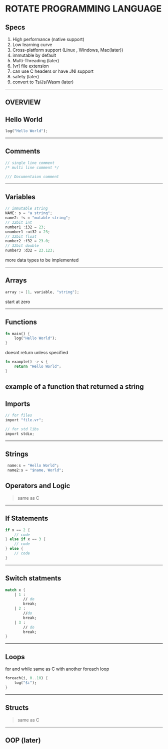 # ROTATE PROGRAMMING LANGUAGE

## Specs

1. High performance (native support)
1. Low learning curve
1. Cross-platform support (Linux , Windows, Mac(later))
1. immutable by default
1. Multi-Threading (later)
1. [vr] file extension
1. can use C headers or have JNI support
1. safety (later)
1. convert to Ts/Js/Wasm (later)




---
## OVERVIEW

## Hello World

```rust
log("Hello World");
```

---
## Comments

```rust
// single line comment
/* multi line comment */

/// Documentaion comment
```
---
## Variables

```go
// immutable string
NAME: s = "a string"; 
name2: !s = "mutable string";
// 32bit int
number1 :i32 = 23;
unumber1 :ui32 = 23;
// 32bit float 
number2 :f32 = 23.0;
// 32bit double
number3 :d32 = 23.123;
```
more data types to be implemented

---

## Arrays
```go
array := [1, variable, "string"];
```
start at zero

---

## Functions 

```rust
fn main() {
    log("Hello World");
}
```
doesnt return unless specified 
```rust
fn example() -> s {
    return "Hello World";
}
```
example of a function that returned a string
---
## Imports 
 ```c
 // for files
 import "file.vr";
 ```
 ```c
 // for std libs
 import stdio;
 ```
---
## Strings
 ```dart
  name:s = "Hello World";
  name2:s = "$name, World";
 ```
## Operators and Logic 
 > same as C 
---
## If Statements
```rust
if x == 2 {
    // code
} else if x == 3 {
    // code
} else {
    // code 
}
```
---
## Switch statments
```fs
match x {
    | 1 :
        // do
        break;
    | 2 :
        //do 
        break;
    | 3 :
        // do 
        break;
}
```

---
## Loops
for and while same as C with another foreach loop

```dart
foreach(i, 0..10) {
    log("$i");
}
```
---
## Structs
> same as C

---
## OOP (later)
